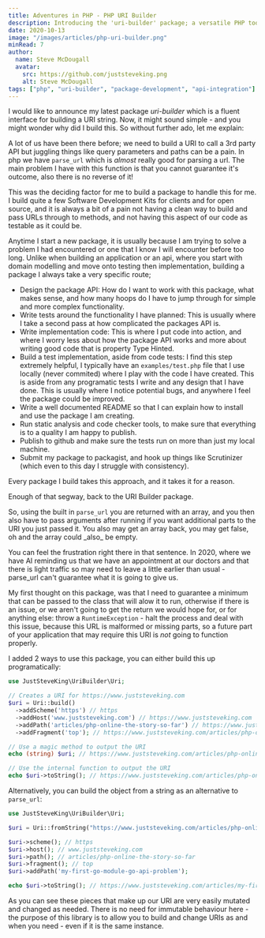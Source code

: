 ```yaml
---
title: Adventures in PHP - PHP URI Builder
description: Introducing the 'uri-builder' package; a versatile PHP tool offering a fluent interface for effortless URI string creation, simplifying API calls and enhancing URL manipulation.
date: 2020-10-13
image: "/images/articles/php-uri-builder.png"
minRead: 7
author:
  name: Steve McDougall
  avatar:
    src: https://github.com/juststeveking.png
    alt: Steve McDougall
tags: ["php", "uri-builder", "package-development", "api-integration"]
---
```


I would like to announce my latest package *uri-builder* which is a fluent
interface for building a URI string. Now, it might sound simple - and you
might wonder why did I build this. So without further ado, let me explain:

A lot of us have been there before; we need to build a URI to call a 3rd party API but juggling things like query parameters and paths can be a pain. In php we have `parse_url` which is *almost* really good for parsing a url. The main problem I have with this function is that you cannot guarantee it's outcome, also there is no reverse of it!

This was the deciding factor for me to build a package to handle this for me. I build quite a few Software Development Kits for clients and for open source, and it is always a bit of a pain not having a clean way to build and pass URLs through to methods, and not having this aspect of our code as testable as it could be.

Anytime I start a new package, it is usually because I am trying to solve a problem I had encountered or one that I know I will encounter before too long. Unlike when building an application or an api, where you start with domain modelling and move onto testing then implementation, building a package I always take a very specific route;

- Design the package API: How do I want to work with this package, what makes sense, and how many hoops do I have to jump through for simple and more complex functionality.
- Write tests around the functionality I have planned: This is usually where I take a second pass at how complicated the packages API is.
- Write implementation code: This is where I put code into action, and where I worry less about how the package API works and more about writing good code that is property Type Hinted.
- Build a test implementation, aside from code tests: I find this step extremely helpful, I typically have an `examples/test.php` file that I use locally (never commited) where I play with the code I have created. This is aside from any programatic tests I write and any design that I have done. This is usually where I notice potential bugs, and anywhere I feel the package could be improved.
- Write a well documented README so that I can explain how to install and use the package I am creating.
- Run static analysis and code checker tools, to make sure that everything is to a quality I am happy to publish.
- Publish to github and make sure the tests run on more than just my local machine.
- Submit my package to packagist, and hook up things like Scrutinizer (which even to this day I struggle with consistency).

Every package I build takes this approach, and it takes it for a reason.

Enough of that segway, back to the URI Builder package.

So, using the built in `parse_url` you are returned with an array, and you then also have to pass arguments after running if you want additional parts to the URI you just passed it. You also may get an array back, you may get false, oh and the array could \_also\_ be empty.

You can feel the frustration right there in that sentence. In 2020, where we have AI reminding us that we have an appointment at our doctors and that there is light traffic so may need to leave a little earlier than usual - parse_url can't guarantee what it is going to give us.

My first thought on this package, was that I need to guarantee a minimum that can be passed to the class that will alow it to run, otherwise if there is an issue, or we aren't going to get the return we would hope for, or for anything else: throw a `RuntimeException` - halt the process and deal with this issue, because this URL is malformed or missing parts, so a future part of your application that may require this URI is *not* going to function properly.

I added 2 ways to use this package, you can either build this up programatically:

```php
use JustSteveKing\UriBuilder\Uri;

// Creates a URI for https://www.juststeveking.com
$uri = Uri::build()
  ->addScheme('https') // https
  ->addHost('www.juststeveking.com') // https://www.juststeveking.com
  ->addPath('articles/php-online-the-story-so-far') // https://www.juststeveking.com/articles/php-online-the-story-so-far
  ->addFragment('top'); // https://www.juststeveking.com/articles/php-online-the-story-so-far#top

// Use a magic method to output the URI
echo (string) $uri; // https://www.juststeveking.com/articles/php-online-the-story-so-far#top

// Use the internal function to output the URI
echo $uri->toString(); // https://www.juststeveking.com/articles/php-online-the-story-so-far#top
```

Alternatively, you can build the object from a string as an alternative to `parse_url`:

```php
use JustSteveKing\UriBuilder\Uri;

$uri = Uri::fromString("https://www.juststeveking.com/articles/php-online-the-story-so-far#top");

$uri->scheme(); // https
$uri->host(); // www.juststeveking.com
$uri->path(); // articles/php-online-the-story-so-far
$uri->fragment(); // top
$uri->addPath('my-first-go-module-go-api-problem');

echo $uri->toString(); // https://www.juststeveking.com/articles/my-first-go-module-go-api-problem#top
```

As you can see these pieces that make up our URI are very easily mutated and changed as needed. There is no need for immutable behaviour here - the purpose of this library is to allow you to build and change URIs as and when you need - even if it is the same instance.
